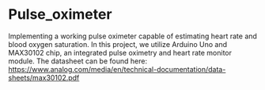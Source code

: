 # Pulse_oximeter
Implementing a working pulse oximeter capable of estimating heart rate and blood oxygen saturation. In this project, we utilize Arduino Uno and MAX30102 chip, an integrated pulse oximetry and heart rate monitor module. The datasheet can be found here: https://www.analog.com/media/en/technical-documentation/data-sheets/max30102.pdf
